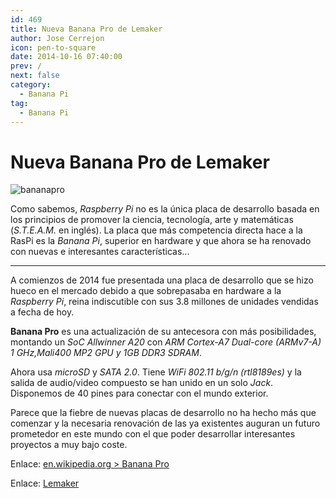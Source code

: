 ```yaml
---
id: 469
title: Nueva Banana Pro de Lemaker
author: Jose Cerrejon
icon: pen-to-square
date: 2014-10-16 07:40:00
prev: /
next: false
category:
  - Banana Pi
tag:
  - Banana Pi
---
```


# Nueva Banana Pro de Lemaker


![bananapro](/images/2014/10/bananapro.png)

Como sabemos, *Raspberry Pi* no es la única placa de desarrollo basada en los principios de promover la ciencia, tecnología, arte y matemáticas (*S.T.E.A.M.* en inglés). La placa que más competencia directa hace a la RasPi es la *Banana Pi*, superior en hardware y que ahora se ha renovado con nuevas e interesantes características...

- - -
A comienzos de 2014 fue presentada una placa de desarrollo que se hizo hueco en el mercado debido a que sobrepasaba en hardware a la *Raspberry Pi*, reina indiscutible con sus 3.8 millones de unidades vendidas a fecha de hoy. 

**Banana Pro** es una actualización de su antecesora con más posibilidades, montando un *SoC Allwinner A20* con *ARM Cortex-A7 Dual-core (ARMv7-A) 1 GHz,Mali400 MP2 GPU y 1GB DDR3 SDRAM*.

Ahora usa *microSD* y *SATA 2.0*. Tiene *WiFi 802.11 b/g/n (rtl8189es)* y la salida de audio/video compuesto se han unido en un solo *Jack*. Disponemos de 40 pines para conectar con el mundo exterior.

Parece que la fiebre de nuevas placas de desarrollo no ha hecho más que comenzar y la necesaria renovación de las ya existentes auguran un futuro prometedor en este mundo con el que poder desarrollar interesantes proyectos a muy bajo coste.

Enlace: [en.wikipedia.org > Banana Pro](http://en.wikipedia.org/wiki/Banana_Pro)

Enlace: [Lemaker](http://lemaker.org/)